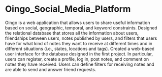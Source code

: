 # Oingo_Social_Media_Platform
Oingo is a web application that allows users to share useful information based on social, geographic, temporal, and keyword constraints.
Designed the relational database that stores all the information about users, friendships between users, notes
published by users, and filters that users have for what kind of notes they want to receive at different times and in
different situations (i.e., states, locations and tags).
Created a web-based user interface for the database designed in the first project. In particular, users can register,
create a profile, log in, post notes, and comment on notes they have received. Users can define filters for receiving
notes and are able to send and answer friend requests.

